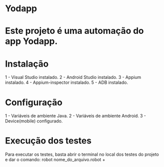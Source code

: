# Yodapp

# Este projeto é uma automação do app Yodapp.

# Instalação
1 - Visual Studio instalado.
2 - Android Studio instalado.
3 - Appium instalado.
4 - Appium-inspector instalado.
5 - ADB instalado.

# Configuração
1 - Variáveis de ambiente Java.
2 - Variáveis de ambiente Android.
3 - Device(mobile) configurado.

# Execução dos testes

Para executar os testes, basta abrir o terminal no local dos testes do projeto e dar o comando: robot nome_do_arquivo.robot + <enter>

